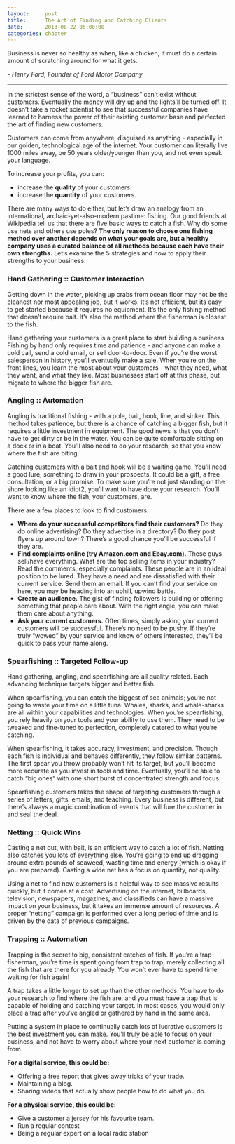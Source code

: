 ```yaml
---
layout:     post
title:      The Art of Finding and Catching Clients
date:       2013-08-22 06:00:00
categories: chapter
---
```


<p class="center">
  Business is never so healthy as when, like a chicken, it must do a certain amount of scratching around for what it gets.
</p>

<p class="center">
  <i>- Henry Ford, Founder of Ford Motor Company</i>
</p>

<hr />

In the strictest sense of the word, a “business” can’t exist without customers. Eventually the money will dry up and the lights’ll be turned off.  It doesn’t take a rocket scientist to see that successful companies have learned to harness the power of their existing customer base and perfected the art of finding new customers.

Customers can come from anywhere, disguised as anything - especially in our golden, technological age of the internet. Your customer can literally live 1000 miles away, be 50 years older/younger than you, and not even speak your language.

To increase your profits, you can:
<ul>
  <li>increase the <strong>quality</strong> of your customers.</li>
  <li>increase the <strong>quantity</strong> of your customers.</li>
</ul>

There are many ways to do either, but let’s draw an analogy from an international, archaic-yet-also-modern pastime: fishing.
Our good friends at Wikipedia tell us that there are five basic ways to catch a fish. Why do some use nets and others use poles? <strong>The only reason to choose one fishing method over another depends on what your goals are, but a healthy company uses a curated balance of all methods because each have their own strengths.</strong> Let’s examine the 5 strategies and how to apply their strengths to your business:

### Hand Gathering :: Customer Interaction

Getting down in the water, picking up crabs from ocean floor may not be the cleanest nor most appealing job, but it works. It’s not efficient, but its easy to get started because it requires no equipment. It’s the only fishing method that doesn’t require bait. It’s also the method where the fisherman is closest to the fish.

Hand gathering your customers is a great place to start building a business. Fishing by hand only requires time and patience - and anyone can make a cold call, send a cold email, or sell door-to-door. Even if you’re the worst salesperson in history, you’ll eventually make a sale. 
When you’re on the front lines, you learn the most about your customers - what they need, what they want, and what they like. Most businesses start off at this phase, but migrate to where the bigger fish are.

### Angling :: Automation

Angling is traditional fishing - with a pole, bait, hook, line, and sinker. This method takes patience, but there is a chance of catching a bigger fish, but it requires a little investment in equipment. The good news is that you don’t have to get dirty or be in the water. You can be quite comfortable sitting on a dock or in a boat. You’ll also need to do your research, so that you know where the fish are biting.

Catching customers with a bait and hook will be a waiting game. You’ll need a good lure, something to draw in your prospects. It could be a gift, a free consultation, or a big promise.
To make sure you’re not just standing on the shore looking like an idiot2, you’ll want to have done your research. You’ll want to know where the fish, your customers, are. 

There are a few places to look to find customers:

<ul>
  <li><strong>Where do your successful competitors find their customers?</strong> Do they do online advertising? Do they advertise in a directory? Do they post flyers up around town? There’s a good chance you’ll be successful if they are.</li>

  <li><strong>Find complaints online (try Amazon.com and Ebay.com).</strong> These guys sell/have everything. What are the top selling items in your industry? Read the comments, especially complaints. These people are in an ideal position to be lured. They have a need and are dissatisfied with their current service. Send them an email. If you can’t find your service on here, you may be heading into an uphill, upwind battle.</li>
  
  <li><strong>Create an audience.</strong> The gist of finding followers is building or offering something that people care about. With the right angle, you can make them care about anything.</li>

  <li><strong>Ask your current customers.</strong> Often times, simply asking your current customers will be successful. There’s no need to be pushy. If they’re truly “wowed” by your service and know of others interested, they’ll be quick to pass your name along.</li>

</ul>

### Spearfishing :: Targeted Follow-up

Hand gathering, angling, and spearfishing are all quality related. Each advancing technique targets bigger and better fish.

When spearfishing, you can catch the biggest of sea animals; you’re not going to waste your time on a little tuna. Whales, sharks, and whale-sharks are all within your capabilities and technologies. When you’re spearfishing, you rely heavily on your tools and your ability to use them. They need to be tweaked and fine-tuned to perfection, completely catered to what you’re catching.

When spearfishing, it takes accuracy, investment, and precision. Though each fish is individual and behaves differently, they follow similar patterns. The first spear you throw probably won’t hit its target, but you’ll become more accurate as you invest in tools and time. Eventually, you’ll be able to catch “big ones” with one short burst of concentrated strength and focus.

Spearfishing customers takes the shape of targeting customers through a series of letters, gifts, emails, and teaching. Every business is different, but there’s always a magic combination of events that will lure the customer in and seal the deal.

### Netting :: Quick Wins

Casting a net out, with bait, is an efficient way to catch a lot of fish. Netting also catches you lots of everything else. You’re going to end up dragging around extra pounds of seaweed, wasting time and energy (which is okay if you are prepared). Casting a wide net has a focus on quantity, not quality.

Using a net to find new customers is a helpful way to see massive results quickly, but it comes at a cost. Advertising on the internet, billboards, television, newspapers, magazines, and classifieds can have a massive impact on your business, but it takes an immense amount of resources. A proper “netting” campaign is performed over a long period of time and is driven by the data of previous campaigns.

### Trapping :: Automation

Trapping is the secret to big, consistent catches of fish. If you’re a trap fisherman, you’re time is spent going from trap to trap, merely collecting all the fish that are there for you already. You won’t ever have to spend time waiting for fish again!

A trap takes a little longer to set up than the other methods. You have to do your research to find where the fish are, and you must have a trap that is capable of holding and catching your target. In most cases, you would only place a trap after you’ve angled or gathered by hand in the same area.

Putting a system in place to continually catch lots of lucrative customers is the best investment you can make. You’ll truly be able to focus on your business, and not have to worry about where your next customer is coming from.

**For a digital service, this could be:**

<ul>
  <li>Offering a free report that gives away tricks of your trade.</li>
  <li>Maintaining a blog.</li>
  <li>Sharing videos that actually show people how to do what you do.</li>
</ul>

**For a physical service, this could be:**

<ul>
  <li>Give a customer a jersey for his favourite team.</li>
  <li>Run a regular contest</li>
  <li>Being a regular expert on a local radio station</li>
</ul>